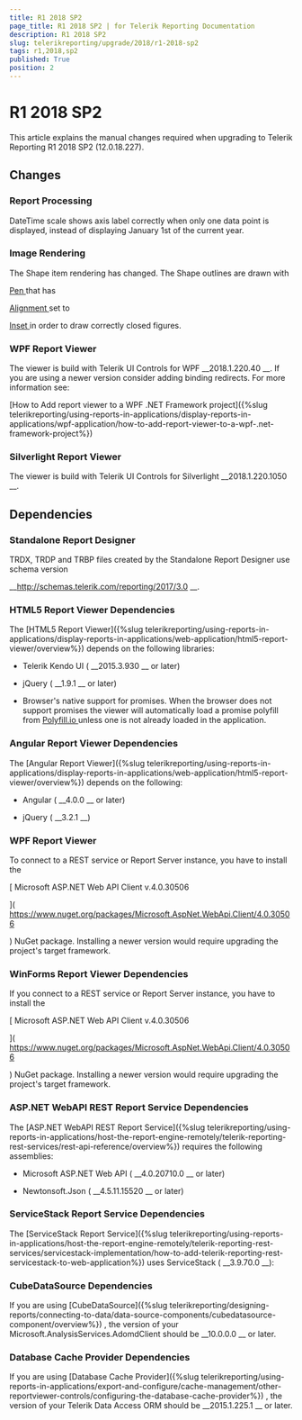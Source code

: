 ```yaml
---
title: R1 2018 SP2
page_title: R1 2018 SP2 | for Telerik Reporting Documentation
description: R1 2018 SP2
slug: telerikreporting/upgrade/2018/r1-2018-sp2
tags: r1,2018,sp2
published: True
position: 2
---
```


# R1 2018 SP2



This article explains the manual changes required when upgrading to Telerik Reporting R1 2018 SP2 (12.0.18.227).


## Changes

### Report Processing

DateTime scale shows axis label correctly when only one data point is displayed, instead of displaying January 1st of the current year.
            


### Image Rendering

The Shape item rendering has changed. The Shape outlines are drawn with
              
[Pen
](https://msdn.microsoft.com/en-us/library/system.drawing.pen(v=vs.110).aspx
)              that has
              
[Alignment
](https://msdn.microsoft.com/en-us/library/system.drawing.pen.alignment(v=vs.110).aspx
)              set to
              
[Inset
](https://msdn.microsoft.com/en-us/library/z62ath7a(v=vs.110).aspx
) in order to draw correctly closed figures.
            


### WPF Report Viewer

The viewer is build with Telerik UI Controls for WPF 
__2018.1.220.40
__. 
              If you are using a newer version consider adding binding redirects. For more information see:
              
[How to Add report viewer to a WPF .NET Framework project]({%slug telerikreporting/using-reports-in-applications/display-reports-in-applications/wpf-application/how-to-add-report-viewer-to-a-wpf-.net-framework-project%})


### Silverlight Report Viewer

The viewer is build with Telerik UI Controls for Silverlight 
__2018.1.220.1050
__.
            


## Dependencies

### Standalone Report Designer

TRDX, TRDP and TRBP files created by the Standalone Report Designer use schema version
              
__http://schemas.telerik.com/reporting/2017/3.0
__.
            


### HTML5 Report Viewer Dependencies

The 
[HTML5 Report Viewer]({%slug telerikreporting/using-reports-in-applications/display-reports-in-applications/web-application/html5-report-viewer/overview%})
 depends on the following libraries:
            


* Telerik Kendo UI (
__2015.3.930
__ or later)
                


* jQuery (
__1.9.1
__ or later)
                


* Browser's native support for promises. When the browser does not support promises
                  the viewer will automatically load a promise polyfill from 
[Polyfill.io
](https://polyfill.io
) unless one is not already loaded in the application.
                


### Angular Report Viewer Dependencies

The 
[Angular Report Viewer]({%slug telerikreporting/using-reports-in-applications/display-reports-in-applications/web-application/html5-report-viewer/overview%})
 depends on the following:
            


* Angular (
__4.0.0
__ or later)
                


* jQuery (
__3.2.1
__)
                


### WPF Report Viewer

To connect to a REST service or Report Server instance, you have to install the
              
[                  Microsoft ASP.NET Web API Client v.4.0.30506
                
](                  https://www.nuget.org/packages/Microsoft.AspNet.WebApi.Client/4.0.30506
                
) NuGet package. Installing a newer version would require upgrading the project's target framework.
            


### WinForms Report Viewer Dependencies

If you connect to a REST service or Report Server instance, you have to install the
              
[                  Microsoft ASP.NET Web API Client v.4.0.30506
                
](                  https://www.nuget.org/packages/Microsoft.AspNet.WebApi.Client/4.0.30506
                
) NuGet package. Installing a newer version would require upgrading the project's target framework.
            


### ASP.NET WebAPI REST Report Service Dependencies

The 
[ASP.NET WebAPI REST Report Service]({%slug telerikreporting/using-reports-in-applications/host-the-report-engine-remotely/telerik-reporting-rest-services/rest-api-reference/overview%})
 requires the following assemblies:
            


* Microsoft ASP.NET Web API (
__4.0.20710.0
__ or later)
                


* Newtonsoft.Json (
__4.5.11.15520
__ or later)
                


### ServiceStack Report Service Dependencies

The 
[ServiceStack Report Service]({%slug telerikreporting/using-reports-in-applications/host-the-report-engine-remotely/telerik-reporting-rest-services/servicestack-implementation/how-to-add-telerik-reporting-rest-servicestack-to-web-application%})
 uses
              ServiceStack (
__3.9.70.0
__):
            


### CubeDataSource Dependencies

If you are using 
[CubeDataSource]({%slug telerikreporting/designing-reports/connecting-to-data/data-source-components/cubedatasource-component/overview%})
, the version of your
              Microsoft.AnalysisServices.AdomdClient should be 
__10.0.0.0
__ or later.
            


### Database Cache Provider Dependencies

If you are using 
[Database Cache Provider]({%slug telerikreporting/using-reports-in-applications/export-and-configure/cache-management/other-reportviewer-controls/configuring-the-database-cache-provider%})
, the version of your
              Telerik Data Access ORM should be 
__2015.1.225.1
__ or later.
            

